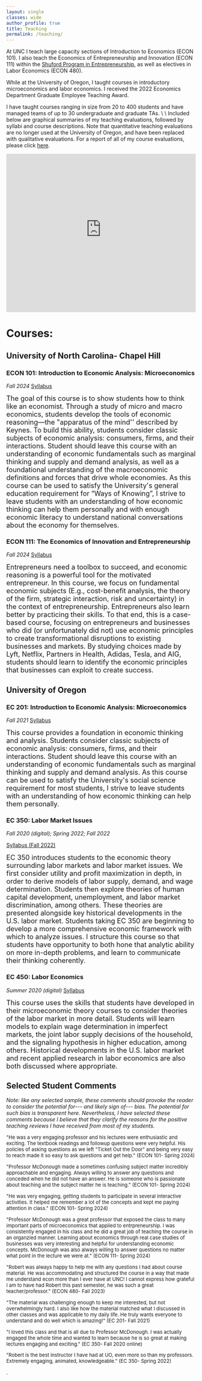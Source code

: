 ```yaml
---
layout: single
classes: wide
author_profile: true
title: Teaching
permalink: /teaching/
---
```


At UNC I teach large capacity sections of Introduction to Economics (ECON 101). I also teach the Economics of Entrepreneurship and Innovation (ECON 111) within the [Shuford Program in Entrepreneurship](https://shuford.unc.edu/), as well as electives in Labor Economics (ECON 480). 

While at the University of Oregon, I taught courses in introductory microeconomics and labor economics. I received the 2022 Economics Department Graduate Employee Teaching Award. 

I have taught courses ranging in size from 20 to 400 students and have managed teams of up to 30 undergraduate and graduate TAs. \\
\\
Included below are graphical summaries of my teaching evaluations, followed by syllabi and course descriptions. Note that quantitative teaching evaluations are no longer used at the University of Oregon, and have been replaced with qualitative evaluations. For a report of all of my course evaluations, please click [here](https://robmcdonough.com/files/reviews_combined.pdf).


<iframe height="420" width="100%" frameborder="no" src="https://robert-mcdonough.shinyapps.io/eval_viz/"> </iframe>

# Courses:

## University of North Carolina- Chapel Hill

### ECON 101: Introduction to Economic Analysis: Microeconomics

*Fall 2024*
[Syllabus](https://robmcdonough.com/files/ECON101_f24.pdf)
<font size="4"><p>
The goal of this course is to show students how to think like an economist. Through a study of micro and macro economics, students develop the tools of economic reasoning—the "apparatus of the mind'' described by Keynes. To build this ability, students consider classic subjects of economic analysis: consumers, firms, and their interactions. Student should leave this course with an understanding of economic fundamentals such as marginal thinking and supply and demand analysis, as well as a foundational understanding of the macroeconomic definitions and forces that drive whole economies. As this course can be used to satisfy the University's general education requirement for “Ways of Knowing”, I strive to leave students with an understanding of how economic thinking can help them personally and with enough economic literacy to understand national conversations about the economy for themselves.
</p></font>

### ECON 111: The Economics of Innovation and Entrepreneurship

*Fall 2024*
[Syllabus](https://robmcdonough.com/files/ECON111_f24.pdf)
<font size="4"><p>
Entrepreneurs need a toolbox to succeed, and economic reasoning is a powerful tool for the motivated entrepreneur. In this course, we focus on fundamental economic subjects (E.g., cost-benefit analysis, the theory of the firm, strategic interaction, risk and uncertainty) in the context of entrepreneurship. Entrepreneurs also learn better by practicing their skills. To that end, this is a case-based course, focusing on entrepreneurs and businesses who did (or unfortunately did not) use economic principles to create transformational disruptions to existing businesses and markets. By studying choices made by Lyft, Netflix, Partners in Health, Adidas, Tesla, and AIG, students should learn to identify the economic principles that businesses can exploit to create success.
</p></font>

## University of Oregon

### EC 201: Introduction to Economic Analysis: Microeconomics
*Fall 2021*
[Syllabus](https://robmcdonough.com/files/EC201_Fall2021.pdf)
<font size="4"><p>
This course provides a foundation in economic thinking and analysis. Students consider classic subjects of economic analysis: consumers, firms, and their interactions. Student should leave this course with an understanding of economic fundamentals such as marginal thinking and supply and demand analysis. As this course can be used to satisfy the University's social science requirement for most students, I strive to leave students with an understanding of how economic thinking can help them personally.
</p></font>

### EC 350: Labor Market Issues
*Fall 2020 (digital); Spring 2022; Fall 2022*

[Syllabus (Fall 2022)](https://robmcdonough.com/files/EC350_Fall_2022.pdf)
<font size="4"><p>
EC 350 introduces students to the economic theory surrounding labor markets and labor market issues. We first consider utility and profit maximization in depth, in order to derive models of labor supply, demand, and wage determination. Students then explore theories of human capital development, unemployment, and labor market discrimination, among others. These theories are presented alongside key historical developments in the U.S. labor market. Students taking EC 350 are beginning to develop a more comprehensive economic framework with which to analyze issues. I structure this course so that students have opportunity to both hone that analytic ability on more in-depth problems, and learn to communicate their thinking coherently.
</p></font>


### EC 450: Labor Economics
*Summer 2020 (digital)*
[Syllabus](https://robmcdonough.com/files/EC450_Summer_2020.pdf)
<font size="4"><p>
This course uses the skills that students have developed in their microeconomic theory courses to consider theories of the labor market in more detail. Students will learn models to explain wage determination in imperfect markets, the joint labor supply decisions of the household, and the signaling hypothesis in higher education, among others. Historical developments in the U.S. labor market and recent applied research in labor economics are also both discussed where appropriate. 
</p></font>

## Selected Student Comments
*Note: like any selected sample, these comments should provoke the reader to consider the potential for--- and likely sign of--- bias. The potential for such bias is transparent here. Nevertheless, I have selected these comments because I believe that they clarify the reasons for the positive teaching reviews I have received from most of my students.*
<font size="2"><p>
"He was a very engaging professor and his lectures were enthusiastic and exciting. The textbook readings and followup questions were very helpful. His policies of asking
questions as we left "Ticket Out the Door" and being very easy to reach made it so easy to ask questions and get help." (ECON 101- Spring 2024)
</p></font>

<font size="2"><p>
"Professor McDonough made a sometimes confusing subject matter incredibly approachable and engaging. Always willing to answer any questions and conceded when he did
not have an answer. He is someone who is passionate about teaching and the subject matter he is teaching." (ECON 101- Spring 2024)
</p></font>

<font size="2"><p>
"He was very engaging, getting students to participate in several interactive activities. It helped me remember a lot of the concepts and kept me paying attention in class." (ECON 101- Spring 2024)
</p></font>

<font size="2"><p>
"Professor McDonough was a great professor that exposed the class to many important parts of microeconomics that applied to entrpreneurship. I was consistently engaged in
his class and he did a great job of teaching the course in an organzied manner. Learning about economics through real case studies of businesses was very interesting and
helpful for understanding economic concepts. McDonough was also always willing to answer questions no matter what point in the lecture we were at." (ECON 111- Spring 2024)
</p></font>

<font size="2"><p>
"Robert was always happy to help me with any questions I had about course material. He was accommodating and structured the course in a way that made me understand econ
more than I ever have at UNC! I cannot express how grateful I am to have had Robert this past semester, he was such a great teacher/professor." (ECON 480- Fall 2023)
</p></font>

<font size="2"><p>
"The material was challenging enough to keep me interested, but not overwhelmingly hard. I also like how the material matched what I discussed in other classes and was applicable to my daily life. He truly wants everyone to understand and do well which is amazing!" (EC 201- Fall 2021)
</p></font>
<font size="2"><p>
"I loved this class and that is all due to Professor McDonough. I was actually engaged the whole time and wanted to learn because he is so great at making lectures engaging and exciting." (EC 350- Fall 2020 online)
</p></font>
<font size="2"><p>
"Robert is the best instructor I have had at UO, even more so than my professors. Extremely engaging, animated, knowledgeable." (EC 350- Spring 2022)
</p></font>


.
